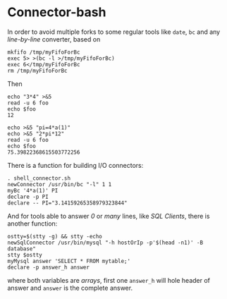 # Connector-bash

In order to avoid multiple forks to some regular tools like `date`, `bc`
and any *line-by-line* converter, based on

    mkfifo /tmp/myFifoForBc
    exec 5> >(bc -l >/tmp/myFifoForBc)
    exec 6</tmp/myFifoForBc
    rm /tmp/myFifoForBc

Then

    echo "3*4" >&5
    read -u 6 foo
    echo $foo
    12

    echo >&5 "pi=4*a(1)"
    echo >&5 "2*pi*12"
    read -u 6 foo
    echo $foo
    75.39822368615503772256

There is a function for building I/O connectors:

    . shell_connector.sh
    newConnector /usr/bin/bc "-l" 1 1
    myBc '4*a(1)' PI
    declare -p PI
    declare -- PI="3.14159265358979323844"

And for tools able to answer *0* or *many* lines, like *SQL Clients*, there is another function:

    ostty=$(stty -g) && stty -echo
    newSqlConnector /usr/bin/mysql "-h hostOrIp -p'$(head -n1)' -B database"
    stty $ostty
    myMysql answer 'SELECT * FROM mytable;'
    declare -p answer_h answer
 
where both variables are *arrays*, first one `answer_h` will hole header of answer and `answer` is the complete answer.
